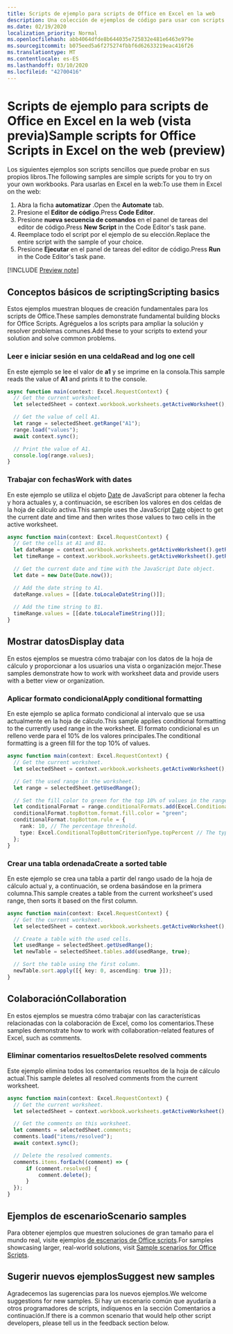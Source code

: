 ```yaml
---
title: Scripts de ejemplo para scripts de Office en Excel en la web
description: Una colección de ejemplos de código para usar con scripts de Office en Excel en la Web.
ms.date: 02/19/2020
localization_priority: Normal
ms.openlocfilehash: abb4064dfde8b644035e725832e481e6463e979e
ms.sourcegitcommit: b075eed5a6f275274fbbf6d62633219eac416f26
ms.translationtype: MT
ms.contentlocale: es-ES
ms.lasthandoff: 03/10/2020
ms.locfileid: "42700416"
---
```

# <a name="sample-scripts-for-office-scripts-in-excel-on-the-web-preview"></a><span data-ttu-id="71ff8-103">Scripts de ejemplo para scripts de Office en Excel en la web (vista previa)</span><span class="sxs-lookup"><span data-stu-id="71ff8-103">Sample scripts for Office Scripts in Excel on the web (preview)</span></span>

<span data-ttu-id="71ff8-104">Los siguientes ejemplos son scripts sencillos que puede probar en sus propios libros.</span><span class="sxs-lookup"><span data-stu-id="71ff8-104">The following samples are simple scripts for you to try on your own workbooks.</span></span> <span data-ttu-id="71ff8-105">Para usarlas en Excel en la web:</span><span class="sxs-lookup"><span data-stu-id="71ff8-105">To use them in Excel on the web:</span></span>

1. <span data-ttu-id="71ff8-106">Abra la ficha **automatizar** .</span><span class="sxs-lookup"><span data-stu-id="71ff8-106">Open the **Automate** tab.</span></span>
2. <span data-ttu-id="71ff8-107">Presione el **Editor de código**.</span><span class="sxs-lookup"><span data-stu-id="71ff8-107">Press **Code Editor**.</span></span>
3. <span data-ttu-id="71ff8-108">Presione **nueva secuencia de comandos** en el panel de tareas del editor de código.</span><span class="sxs-lookup"><span data-stu-id="71ff8-108">Press **New Script** in the Code Editor's task pane.</span></span>
4. <span data-ttu-id="71ff8-109">Reemplace todo el script por el ejemplo de su elección.</span><span class="sxs-lookup"><span data-stu-id="71ff8-109">Replace the entire script with the sample of your choice.</span></span>
5. <span data-ttu-id="71ff8-110">Presione **Ejecutar** en el panel de tareas del editor de código.</span><span class="sxs-lookup"><span data-stu-id="71ff8-110">Press **Run** in the Code Editor's task pane.</span></span>

[!INCLUDE [Preview note](../includes/preview-note.md)]

## <a name="scripting-basics"></a><span data-ttu-id="71ff8-111">Conceptos básicos de scripting</span><span class="sxs-lookup"><span data-stu-id="71ff8-111">Scripting basics</span></span>

<span data-ttu-id="71ff8-112">Estos ejemplos muestran bloques de creación fundamentales para los scripts de Office.</span><span class="sxs-lookup"><span data-stu-id="71ff8-112">These samples demonstrate fundamental building blocks for Office Scripts.</span></span> <span data-ttu-id="71ff8-113">Agréguelos a los scripts para ampliar la solución y resolver problemas comunes.</span><span class="sxs-lookup"><span data-stu-id="71ff8-113">Add these to your scripts to extend your solution and solve common problems.</span></span>

### <a name="read-and-log-one-cell"></a><span data-ttu-id="71ff8-114">Leer e iniciar sesión en una celda</span><span class="sxs-lookup"><span data-stu-id="71ff8-114">Read and log one cell</span></span>

<span data-ttu-id="71ff8-115">En este ejemplo se lee el valor de **a1** y se imprime en la consola.</span><span class="sxs-lookup"><span data-stu-id="71ff8-115">This sample reads the value of **A1** and prints it to the console.</span></span>

``` TypeScript
async function main(context: Excel.RequestContext) {
  // Get the current worksheet.
  let selectedSheet = context.workbook.worksheets.getActiveWorksheet();

  // Get the value of cell A1.
  let range = selectedSheet.getRange("A1");
  range.load("values");
  await context.sync();

  // Print the value of A1.
  console.log(range.values);
}
```

### <a name="work-with-dates"></a><span data-ttu-id="71ff8-116">Trabajar con fechas</span><span class="sxs-lookup"><span data-stu-id="71ff8-116">Work with dates</span></span>

<span data-ttu-id="71ff8-117">En este ejemplo se utiliza el objeto [Date](https://developer.mozilla.org/docs/web/javascript/reference/global_objects/date) de JavaScript para obtener la fecha y hora actuales y, a continuación, se escriben los valores en dos celdas de la hoja de cálculo activa.</span><span class="sxs-lookup"><span data-stu-id="71ff8-117">This sample uses the JavaScript [Date](https://developer.mozilla.org/docs/web/javascript/reference/global_objects/date) object to get the current date and time and then writes those values to two cells in the active worksheet.</span></span>

```TypeScript
async function main(context: Excel.RequestContext) {
  // Get the cells at A1 and B1.
  let dateRange = context.workbook.worksheets.getActiveWorksheet().getRange("A1");
  let timeRange = context.workbook.worksheets.getActiveWorksheet().getRange("B1");

  // Get the current date and time with the JavaScript Date object.
  let date = new Date(Date.now());

  // Add the date string to A1.
  dateRange.values = [[date.toLocaleDateString()]];
  
  // Add the time string to B1.
  timeRange.values = [[date.toLocaleTimeString()]];
}
```

## <a name="display-data"></a><span data-ttu-id="71ff8-118">Mostrar datos</span><span class="sxs-lookup"><span data-stu-id="71ff8-118">Display data</span></span>

<span data-ttu-id="71ff8-119">En estos ejemplos se muestra cómo trabajar con los datos de la hoja de cálculo y proporcionar a los usuarios una vista o organización mejor.</span><span class="sxs-lookup"><span data-stu-id="71ff8-119">These samples demonstrate how to work with worksheet data and provide users with a better view or organization.</span></span>

### <a name="apply-conditional-formatting"></a><span data-ttu-id="71ff8-120">Aplicar formato condicional</span><span class="sxs-lookup"><span data-stu-id="71ff8-120">Apply conditional formatting</span></span>

<span data-ttu-id="71ff8-121">En este ejemplo se aplica formato condicional al intervalo que se usa actualmente en la hoja de cálculo.</span><span class="sxs-lookup"><span data-stu-id="71ff8-121">This sample applies conditional formatting to the currently used range in the worksheet.</span></span> <span data-ttu-id="71ff8-122">El formato condicional es un relleno verde para el 10% de los valores principales.</span><span class="sxs-lookup"><span data-stu-id="71ff8-122">The conditional formatting is a green fill for the top 10% of values.</span></span>

```TypeScript
async function main(context: Excel.RequestContext) {
  // Get the current worksheet.
  let selectedSheet = context.workbook.worksheets.getActiveWorksheet();

  // Get the used range in the worksheet.
  let range = selectedSheet.getUsedRange();

  // Set the fill color to green for the top 10% of values in the range.
  let conditionalFormat = range.conditionalFormats.add(Excel.ConditionalFormatType.topBottom);
  conditionalFormat.topBottom.format.fill.color = "green";
  conditionalFormat.topBottom.rule = {
    rank: 10, // The percentage threshold.
    type: Excel.ConditionalTopBottomCriterionType.topPercent // The type of the top/bottom condition.
  };
}
```

### <a name="create-a-sorted-table"></a><span data-ttu-id="71ff8-123">Crear una tabla ordenada</span><span class="sxs-lookup"><span data-stu-id="71ff8-123">Create a sorted table</span></span>

<span data-ttu-id="71ff8-124">En este ejemplo se crea una tabla a partir del rango usado de la hoja de cálculo actual y, a continuación, se ordena basándose en la primera columna.</span><span class="sxs-lookup"><span data-stu-id="71ff8-124">This sample creates a table from the current worksheet's used range, then sorts it based on the first column.</span></span>

```TypeScript
async function main(context: Excel.RequestContext) {
  // Get the current worksheet.
  let selectedSheet = context.workbook.worksheets.getActiveWorksheet();

  // Create a table with the used cells.
  let usedRange = selectedSheet.getUsedRange();
  let newTable = selectedSheet.tables.add(usedRange, true);

  // Sort the table using the first column.
  newTable.sort.apply([{ key: 0, ascending: true }]);
}
```

## <a name="collaboration"></a><span data-ttu-id="71ff8-125">Colaboración</span><span class="sxs-lookup"><span data-stu-id="71ff8-125">Collaboration</span></span>

<span data-ttu-id="71ff8-126">En estos ejemplos se muestra cómo trabajar con las características relacionadas con la colaboración de Excel, como los comentarios.</span><span class="sxs-lookup"><span data-stu-id="71ff8-126">These samples demonstrate how to work with collaboration-related features of Excel, such as comments.</span></span>

### <a name="delete-resolved-comments"></a><span data-ttu-id="71ff8-127">Eliminar comentarios resueltos</span><span class="sxs-lookup"><span data-stu-id="71ff8-127">Delete resolved comments</span></span>

<span data-ttu-id="71ff8-128">Este ejemplo elimina todos los comentarios resueltos de la hoja de cálculo actual.</span><span class="sxs-lookup"><span data-stu-id="71ff8-128">This sample deletes all resolved comments from the current worksheet.</span></span>

```TypeScript
async function main(context: Excel.RequestContext) {
  // Get the current worksheet.
  let selectedSheet = context.workbook.worksheets.getActiveWorksheet();

  // Get the comments on this worksheet.
  let comments = selectedSheet.comments;
  comments.load("items/resolved");
  await context.sync();

  // Delete the resolved comments.
  comments.items.forEach((comment) => {
      if (comment.resolved) {
          comment.delete();
      }
  });
}
```

## <a name="scenario-samples"></a><span data-ttu-id="71ff8-129">Ejemplos de escenario</span><span class="sxs-lookup"><span data-stu-id="71ff8-129">Scenario samples</span></span>

<span data-ttu-id="71ff8-130">Para obtener ejemplos que muestren soluciones de gran tamaño para el mundo real, visite ejemplos [de escenarios de Office scripts](scenarios/sample-scenario-overview.md).</span><span class="sxs-lookup"><span data-stu-id="71ff8-130">For samples showcasing larger, real-world solutions, visit [Sample scenarios for Office Scripts](scenarios/sample-scenario-overview.md).</span></span>

## <a name="suggest-new-samples"></a><span data-ttu-id="71ff8-131">Sugerir nuevos ejemplos</span><span class="sxs-lookup"><span data-stu-id="71ff8-131">Suggest new samples</span></span>

<span data-ttu-id="71ff8-132">Agradecemos las sugerencias para los nuevos ejemplos.</span><span class="sxs-lookup"><span data-stu-id="71ff8-132">We welcome suggestions for new samples.</span></span> <span data-ttu-id="71ff8-133">Si hay un escenario común que ayudaría a otros programadores de scripts, indíquenos en la sección Comentarios a continuación.</span><span class="sxs-lookup"><span data-stu-id="71ff8-133">If there is a common scenario that would help other script developers, please tell us in the feedback section below.</span></span>
